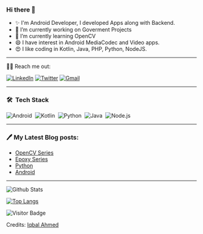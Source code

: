 ### Hi there 👋


- ✨ I'm Android Developer, I developed Apps along with Backend. 
- 🔭 I’m currently working on Goverment Projects
- 🌱 I’m currently learning OpenCV
- 😄 I have interest in Android MediaCodec and Video apps. 
- 😍 I like coding in Kotlin, Java, PHP, Python, NodeJS. 

---

🙋‍♂️ Reach me out:
<p align="left">
<a href=”https://www.linkedin.com/in/iqbalahmedandroid/“><img alt="LinkedIn" title="LinkedIn" src="https://img.shields.io/badge/-LinkedIn-0077B5?style=for-the-badge&logo=linkedin&logoColor=white"/></a>
<a href="https://twitter.com/d4574n1q64l"><img alt="Twitter" title="Twitter" src="https://img.shields.io/badge/-Twitter-1DA1F2?style=for-the-badge&logo=twitter&logoColor=white"/></a>
 <a href="mailto:ask2iqbal@gmail.com"><img alt="Gmail" title="Gmail" src="https://img.shields.io/badge/-Gmail-FFFFFF?style=for-the-badge&logo=gmail"/></a>
</p>

---

### 🛠 &nbsp;Tech Stack

![Android](https://img.shields.io/badge/-Android-05122A?style=flat&logo=android)&nbsp;
![Kotlin](https://img.shields.io/badge/-Kotlin-05122A?style=flat&logo=kotlin)&nbsp;
![Python](https://img.shields.io/badge/-Python-05122A?style=flat&logo=python)&nbsp;
![Java](https://img.shields.io/badge/-Java-05122A?style=flat&logo=Java&logoColor=FFA518)&nbsp;
![Node.js](https://img.shields.io/badge/-Node.js-05122A?style=flat&logo=node.js)&nbsp;

---

### 🖊️ My Latest Blog posts:

- [OpenCV Series](https://dastaniqbal.github.io/categories/opencv/)
- [Epoxy Series](https://dastaniqbal.github.io/categories/epoxy/)
- [Python](https://dastaniqbal.github.io/categories/python/)
- [Android](https://dastaniqbal.github.io/categories/android/)
---
 
![Github Stats](https://github-readme-stats.vercel.app/api?username=dastanIqbal&count_private=true&show_icons=true&title_color=ffc857&icon_color=8ac926&text_color=daf7dc&bg_color=151515&hide=["stars"])

[![Top Langs](https://github-readme-stats.vercel.app/api/top-langs/?username=dastanIqbal&layout=compact&title_color=ffc857&text_color=daf7dc&bg_color=151515)](https://github.com/dastanIqbal/github-readme-stats)



![Visitor Badge](https://visitor-badge.laobi.icu/badge?page_id=dastanIqbal.dastanIqbal)

[linkedin]: https://www.linkedin.com/in/iqbalahmedandroid/
[portfolio]: https://dastanIqbal.github.io/


Credits: [Iqbal Ahmed](https://dastaniqbal.github.io/)

